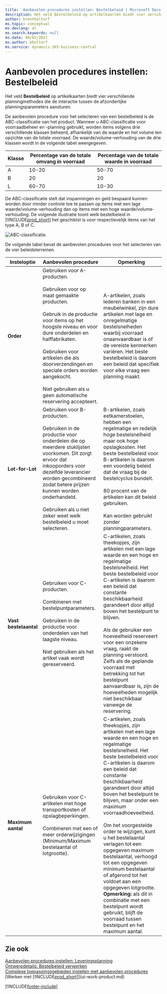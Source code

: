 ```yaml
---
title: 'Aanbevolen procedures instellen: Bestelbeleid | Microsoft Docs'
description: Het veld Bestelbeleid op artikelkaarten biedt vier verschillende planningmethodes die de interactie tussen de afzonderlijke planningsparameters aansturen.
author: brentholtorf
ms.topic: conceptual
ms.devlang: al
ms.search.keywords: null
ms.date: 04/01/2021
ms.author: bholtorf
ms.service: dynamics-365-business-central
---
```

# Aanbevolen procedures instellen: Bestelbeleid

Het veld **Bestelbeleid** op artikelkaarten biedt vier verschillende planningmethodes die de interactie tussen de afzonderlijke planningsparameters aansturen.  

De aanbevolen procedure voor het selecteren van een bestelbeleid is de ABC-classificatie van het product. Wanneer u ABC-classificatie voor voorraadbeheer en -planning gebruikt, worden items volgens drie verschillende klassen beheerd, afhankelijk van de waarde en het volume ten opzichte van de totale voorraad. De waarde/volume-verhouding van de drie klassen wordt in de volgende tabel weergegeven.

|Klasse|Percentage van de totale omvang in voorraad|Percentage van de totale waarde in voorraad|
|-----|-----------------------------|----------------------------|
|A|10-20|50-70|
|B|20|20|
|L|60-70|10-30|

De ABC-classificatie stelt dat inspanningen en geld bespaard kunnen worden door minder controle toe te passen op items met een lage waarde/volume-verhouding dan op items met een hoge waarde/volume-verhouding. De volgende illustratie toont welk bestelbeleid in [!INCLUDE[prod_short](includes/prod_short.md)] het geschiktst is voor respectievelijk items van het type A, B of C.

![ABC-classificatie.](media/abc_classification.png "abc_classification")

De volgende tabel bevat de aanbevolen procedures voor het selecteren van de vier beleidsterreinen.  

|Insteloptie|Aanbevolen procedure|Opmerking|  
|------------------|-------------------|-------------|  
|**Order**|Gebruiken voor A-producten.<br /><br /> Gebruiken voor op maat gemaakte producten.<br /><br /> Gebruik in de productie voor items op het hoogste niveau en voor dure onderdelen en halffabrikaten.<br /><br /> Gebruiken voor artikelen die als doorverzendingen en speciale orders worden aangekocht.<br /><br /> Niet gebruiken als u geen automatische reservering accepteert.|A-artikelen, zoals lederen banken in een meubelwinkel, zijn dure artikelen met lage en onregelmatige bestelsnelheden waarbij voorraad onaanvaardbaar is of de vereiste kenmerken variëren. Het beste bestelbeleid is daarom een beleid dat specifiek voor elke vraag een planning maakt.|  
|**Lot-for-Lot**|Gebruiken voor B-producten.<br /><br /> Gebruiken in de productie voor onderdelen die op meerdere stuklijsten voorkomen. Dit zorgt ervoor dat inkooporders voor dezelfde leverancier worden gecombineerd zodat betere prijzen kunnen worden onderhandeld.<br /><br /> Gebruiken als u niet zeker weet welk bestelbeleid u moet selecteren.|B-artikelen, zoals eetkamerstoelen, hebben een regelmatige en redelijk hoge bestelsnelheid maar ook hoge opslagkosten. Het beste bestelbeleid voor B-artikelen is daarom een voordelig beleid dat de vraag bij de bestelcyclus bundelt.<br /><br /> 80 procent van de artikelen kan dit beleid gebruiken.<br /><br /> Kan worden gebruikt zonder planningparameters.|  
|**Vast bestelaantal**|Gebruiken voor C-producten.<br /><br /> Combineren met bestelpuntparameters.<br /><br /> Gebruiken in de productie voor onderdelen van het laagste niveau.<br /><br /> Niet gebruiken als het artikel vaak wordt gereserveerd.|C-artikelen, zoals theekopjes, zijn artikelen met een lage waarde en een hoge en regelmatige bestelsnelheid. Het beste bestelbeleid voor C-artikelen is daarom een beleid dat constante beschikbaarheid garandeert door altijd boven het bestelpunt te blijven.<br /><br /> Als de gebruiker een hoeveelheid reserveert voor een onzekere vraag, raakt de planning verstoord. Zelfs als de geplande voorraad met betrekking tot het bestelpunt aanvaardbaar is, zijn de hoeveelheden mogelijk niet beschikbaar vanwege de reservering.|  
|**Maximum aantal**|Gebruiken voor C-artikelen met hoge transportkosten of opslagbeperkingen.<br /><br /> Combineren met een of meer orderwijzigingen (Minimum/Maximum bestelaantal of lotgrootte).|C-artikelen, zoals theekopjes, zijn artikelen met een lage waarde en een hoge en regelmatige bestelsnelheid. Het beste bestelbeleid voor C-artikelen is daarom een beleid dat constante beschikbaarheid garandeert door altijd boven het bestelpunt te blijven, maar onder een maximum voorraadhoeveelheid.<br /><br /> Om het voorgestelde order te wijzigen, kunt u het bestelaantal verlagen tot een opgegeven maximum bestelaantal, verhoogd tot een opgegeven minimum bestelaantal of afgerond tot het voldoet aan een opgegeven lotgrootte. **Opmerking:** als dit in combinatie met een bestelpunt wordt gebruikt, blijft de voorraad tussen bestelpunt en het maximum aantal.|  

## Zie ook

 [Aanbevolen procedures instellen: Leveringsplanning](setup-best-practices-supply-planning.md)  
 [Ontwerpdetails: Bestelbeleid verwerken](design-details-handling-reordering-policies.md)  
 [Complexe toepassingsgebieden instellen met aanbevolen procedures](set-up-complex-application-areas-using-best-practices.md)  
 [Werken met [!INCLUDE[prod_short](includes/prod_short.md)]](ui-work-product.md)


[!INCLUDE[footer-include](includes/footer-banner.md)]
